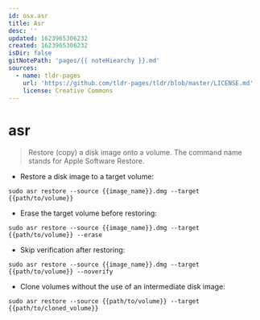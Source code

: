 ```yaml
---
id: osx.asr
title: Asr
desc: ''
updated: 1623965306232
created: 1623965306232
isDir: false
gitNotePath: 'pages/{{ noteHiearchy }}.md'
sources:
  - name: tldr-pages
    url: 'https://github.com/tldr-pages/tldr/blob/master/LICENSE.md'
    license: Creative Commons
---
```

# asr

> Restore (copy) a disk image onto a volume.
> The command name stands for Apple Software Restore.

- Restore a disk image to a target volume:

`sudo asr restore --source {{image_name}}.dmg --target {{path/to/volume}}`

- Erase the target volume before restoring:

`sudo asr restore --source {{image_name}}.dmg --target {{path/to/volume}} --erase`

- Skip verification after restoring:

`sudo asr restore --source {{image_name}}.dmg --target {{path/to/volume}} --noverify`

- Clone volumes without the use of an intermediate disk image:

`sudo asr restore --source {{path/to/volume}} --target {{path/to/cloned_volume}}`


